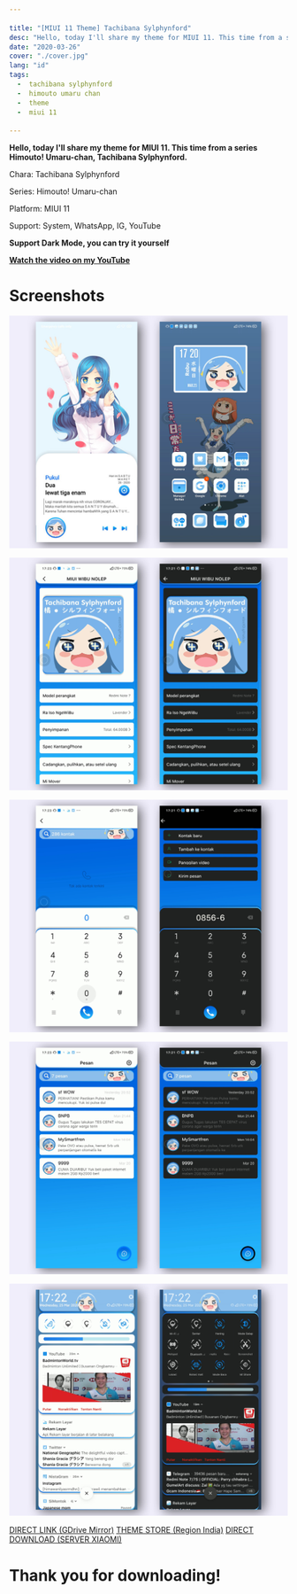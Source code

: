 ```yaml
---

title: "[MIUI 11 Theme] Tachibana Sylphynford"
desc: "Hello, today I'll share my theme for MIUI 11. This time from a series Himouto! Umaru-chan, Tachibana Sylphynford."
date: "2020-03-26"
cover: "./cover.jpg"
lang: "id"
tags:
  -  tachibana sylphynford
  -  himouto umaru chan
  -  theme
  -  miui 11

---
```


**Hello, today I'll share my theme for MIUI 11. This time from a series Himouto! Umaru-chan, Tachibana Sylphynford.**

Chara: Tachibana Sylphynford

Series: Himouto! Umaru-chan

Platform: MIUI 11

Support: System, WhatsApp, IG, YouTube

**Support Dark Mode, you can try it yourself**

[**Watch the video on my YouTube**](https://www.youtube.com/watch?v=lC97vMN1Th4&t=152s)

# Screenshots

![ss1](./cover.jpg)

![ss2](./ss1.jpg)

![ss2](./ss2.jpg)

![ss3](./ss3.jpg)

![ss4](./ss4.jpg)


<a href="http://bit.ly/39nW6Zv" class="btn"><span class="name">DIRECT LINK (GDrive Mirror)</span></a>
<a href="http://zhuti.xiaomi.com/detail/da2f0240-b230-46ac-95fe-e7617d2cf377" class="btn"><span class="name">THEME STORE (Region India)</span></a>
<a href="http://f7.market.xiaomi.com/download/ThemeMarket/0ea66c55809a64d203032b0c0c554489c58851ab9/Sylphynford+v11-1.0.0.0.mtz" class="btn"><span class="name">DIRECT DOWNLOAD (SERVER XIAOMI)</span></a>

# Thank you for downloading!
